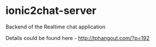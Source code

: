 # ionic2chat-server
Backend of the Realtime chat application

Details could be found here - http://tphangout.com/?p=192
